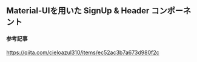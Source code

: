 ## Material-UIを用いた SignUp & Header コンポーネント

#### 参考記事
https://qiita.com/cieloazul310/items/ec52ac3b7a673d980f2c
